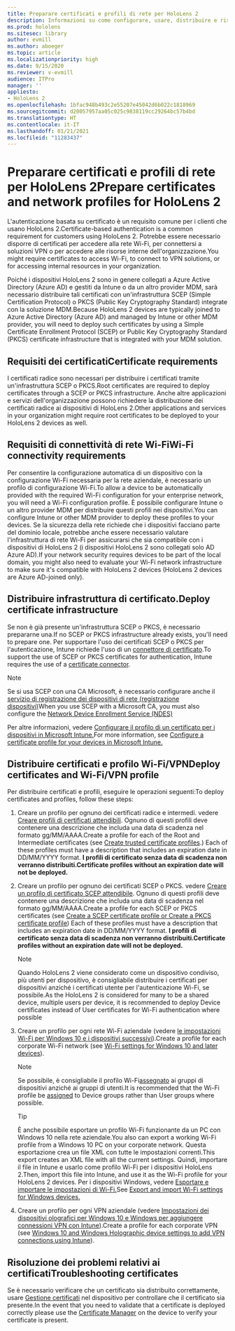 ```yaml
---
title: Preparare certificati e profili di rete per HoloLens 2
description: Informazioni su come configurare, usare, distribuire e risolvere i problemi relativi ai certificati per la rete nei dispositivi di realtà mista HoloLens 2.
ms.prod: hololens
ms.sitesec: library
author: evmill
ms.author: aboeger
ms.topic: article
ms.localizationpriority: high
ms.date: 9/15/2020
ms.reviewer: v-evmill
audience: ITPro
manager: ''
appliesto:
- HoloLens 2
ms.openlocfilehash: 1bfac948b493c2e55207e45042d6b022c1818969
ms.sourcegitcommit: d20057957aa05c025c9838119cc29264bc57b4bd
ms.translationtype: HT
ms.contentlocale: it-IT
ms.lasthandoff: 01/21/2021
ms.locfileid: "11283437"
---
```

# <span data-ttu-id="7645b-103">Preparare certificati e profili di rete per HoloLens 2</span><span class="sxs-lookup"><span data-stu-id="7645b-103">Prepare certificates and network profiles for HoloLens 2</span></span>

<span data-ttu-id="7645b-104">L'autenticazione basata su certificato è un requisito comune per i clienti che usano HoloLens 2.</span><span class="sxs-lookup"><span data-stu-id="7645b-104">Certificate-based authentication is a common requirement for customers using HoloLens 2.</span></span> <span data-ttu-id="7645b-105">Potrebbe essere necessario disporre di certificati per accedere alla rete Wi-Fi, per connettersi a soluzioni VPN o per accedere alle risorse interne dell'organizzazione.</span><span class="sxs-lookup"><span data-stu-id="7645b-105">You might require certificates to access Wi-Fi, to connect to VPN solutions, or for accessing internal resources in your organization.</span></span>

<span data-ttu-id="7645b-106">Poiché i dispositivi HoloLens 2 sono in genere collegati a Azure Active Directory (Azure AD) e gestiti da Intune o da un altro provider MDM, sarà necessario distribuire tali certificati con un'infrastruttura SCEP (Simple Certification Protocol) o PKCS (Public Key Cryptography Standard) integrate con la soluzione MDM.</span><span class="sxs-lookup"><span data-stu-id="7645b-106">Because HoloLens 2 devices are typically joined to Azure Active Directory (Azure AD) and managed by Intune or other MDM provider, you will need to deploy such certificates by using a Simple Certificate Enrollment Protocol (SCEP) or Public Key Cryptography Standard (PKCS) certificate infrastructure that is integrated with your MDM solution.</span></span>

## <span data-ttu-id="7645b-107">Requisiti dei certificati</span><span class="sxs-lookup"><span data-stu-id="7645b-107">Certificate requirements</span></span>
<span data-ttu-id="7645b-108">I certificati radice sono necessari per distribuire i certificati tramite un'infrastruttura SCEP o PKCS.</span><span class="sxs-lookup"><span data-stu-id="7645b-108">Root certificates are required to deploy certificates through a SCEP or PKCS infrastructure.</span></span> <span data-ttu-id="7645b-109">Anche altre applicazioni e servizi dell'organizzazione possono richiedere la distribuzione dei certificati radice ai dispositivi di HoloLens 2.</span><span class="sxs-lookup"><span data-stu-id="7645b-109">Other applications and services in your organization might require root certificates to be deployed to your HoloLens 2 devices as well.</span></span> 

## <span data-ttu-id="7645b-110">Requisiti di connettività di rete Wi-Fi</span><span class="sxs-lookup"><span data-stu-id="7645b-110">Wi-Fi connectivity requirements</span></span>
<span data-ttu-id="7645b-111">Per consentire la configurazione automatica di un dispositivo con la configurazione Wi-Fi necessaria per la rete aziendale, è necessario un profilo di configurazione Wi-Fi.</span><span class="sxs-lookup"><span data-stu-id="7645b-111">To allow a device to be automatically provided with the required Wi-Fi configuration for your enterprise network, you will need a Wi-Fi configuration profile.</span></span> <span data-ttu-id="7645b-112">È possibile configurare Intune o un altro provider MDM per distribuire questi profili nei dispositivi.</span><span class="sxs-lookup"><span data-stu-id="7645b-112">You can configure Intune or other MDM provider to deploy these profiles to your devices.</span></span> <span data-ttu-id="7645b-113">Se la sicurezza della rete richiede che i dispositivi facciano parte del dominio locale, potrebbe anche essere necessario valutare l'infrastruttura di rete Wi-Fi per assicurarsi che sia compatibile con i dispositivi di HoloLens 2 (i dispositivi HoloLens 2 sono collegati solo AD Azure AD).</span><span class="sxs-lookup"><span data-stu-id="7645b-113">If your network security requires devices to be part of the local domain, you might also need to evaluate your Wi-Fi network infrastructure to make sure it's compatible with HoloLens 2 devices (HoloLens 2 devices are Azure AD-joined only).</span></span>

## <span data-ttu-id="7645b-114">Distribuire infrastruttura di certificato.</span><span class="sxs-lookup"><span data-stu-id="7645b-114">Deploy certificate infrastructure</span></span>
<span data-ttu-id="7645b-115">Se non è già presente un'infrastruttura SCEP o PKCS, è necessario prepararne una.</span><span class="sxs-lookup"><span data-stu-id="7645b-115">If no SCEP or PKCS infrastructure already exists, you'll need to prepare one.</span></span> <span data-ttu-id="7645b-116">Per supportare l'uso dei certificati SCEP o PKCS per l'autenticazione, Intune richiede l'uso di un [connettore di certificato](https://docs.microsoft.com/mem/intune/protect/certificate-connectors).</span><span class="sxs-lookup"><span data-stu-id="7645b-116">To support the use of SCEP or PKCS certificates for authentication, Intune requires the use of a [certificate connector](https://docs.microsoft.com/mem/intune/protect/certificate-connectors).</span></span>

> [!NOTE]
> <span data-ttu-id="7645b-117">Se si usa SCEP con una CA Microsoft, è necessario configurare anche il [servizio di registrazione dei dispositivi di rete (registrazione dispositivi)](https://docs.microsoft.com/mem/intune/protect/certificates-scep-configure#set-up-ndes)</span><span class="sxs-lookup"><span data-stu-id="7645b-117">When you use SCEP with a Microsoft CA, you must also configure the [Network Device Enrollment Service (NDES)](https://docs.microsoft.com/mem/intune/protect/certificates-scep-configure#set-up-ndes)</span></span>

<span data-ttu-id="7645b-118">Per altre informazioni, vedere [Configurare il profilo di un certificato per i dispositivi in Microsoft Intune.](https://docs.microsoft.com/intune/certificates-configure)</span><span class="sxs-lookup"><span data-stu-id="7645b-118">For more information, see [Configure a certificate profile for your devices in Microsoft Intune.](https://docs.microsoft.com/intune/certificates-configure)</span></span>

## <span data-ttu-id="7645b-119">Distribuire certificati e profilo Wi-Fi/VPN</span><span class="sxs-lookup"><span data-stu-id="7645b-119">Deploy certificates and Wi-Fi/VPN profile</span></span>
<span data-ttu-id="7645b-120">Per distribuire certificati e profili, eseguire le operazioni seguenti:</span><span class="sxs-lookup"><span data-stu-id="7645b-120">To deploy certificates and profiles, follow these steps:</span></span>
1.  <span data-ttu-id="7645b-121">Creare un profilo per ognuno dei certificati radice e intermedi. vedere [Creare profili di certificati attendibili](https://docs.microsoft.com/intune/protect/certificates-configure#create-trusted-certificate-profiles). Ognuno di questi profili deve contenere una descrizione che includa una data di scadenza nel formato gg/MM/AAAA.</span><span class="sxs-lookup"><span data-stu-id="7645b-121">Create a profile for each of the Root and Intermediate certificates (see [Create trusted certificate profiles](https://docs.microsoft.com/intune/protect/certificates-configure#create-trusted-certificate-profiles).) Each of these profiles must have a description that includes an expiration date in DD/MM/YYYY format.</span></span> **<span data-ttu-id="7645b-122">I profili di certificato senza data di scadenza non verranno distribuiti.</span><span class="sxs-lookup"><span data-stu-id="7645b-122">Certificate profiles without an expiration date will not be deployed.</span></span>**
1.  <span data-ttu-id="7645b-123">Creare un profilo per ognuno dei certificati SCEP o PKCS. vedere [Creare un profilo di certificato SCEP attendibile](https://docs.microsoft.com/intune/protect/certficates-pfx-configure#create-a-pkcs-certificate-profile). Ognuno di questi profili deve contenere una descrizione che includa una data di scadenza nel formato gg/MM/AAAA.</span><span class="sxs-lookup"><span data-stu-id="7645b-123">Create a profile for each SCEP or PKCS certificates (see [Create a SCEP certificate profile or Create a PKCS certificate profile](https://docs.microsoft.com/intune/protect/certficates-pfx-configure#create-a-pkcs-certificate-profile)) Each of these profiles must have a description that includes an expiration date in DD/MM/YYYY format.</span></span> **<span data-ttu-id="7645b-124">I profili di certificato senza data di scadenza non verranno distribuiti.</span><span class="sxs-lookup"><span data-stu-id="7645b-124">Certificate profiles without an expiration date will not be deployed.</span></span>**

    > [!NOTE]
    > <span data-ttu-id="7645b-125">Quando HoloLens 2 viene considerato come un dispositivo condiviso, più utenti per dispositivo, è consigliabile distribuire i certificati per dispositivi anziché i certificati utente per l'autenticazione Wi-Fi, se possibile.</span><span class="sxs-lookup"><span data-stu-id="7645b-125">As the HoloLens 2 is considered for many to be a shared device, multiple users per device, it is recommended to deploy Device certificates instead of User certificates for Wi-Fi authentication where possible</span></span>

3.  <span data-ttu-id="7645b-126">Creare un profilo per ogni rete Wi-Fi aziendale (vedere [le impostazioni Wi-Fi per Windows 10 e i dispositivi successivi](https://docs.microsoft.com/intune/wi-fi-settings-windows)).</span><span class="sxs-lookup"><span data-stu-id="7645b-126">Create a profile for each corporate Wi-Fi network (see [Wi-Fi settings for Windows 10 and later devices](https://docs.microsoft.com/intune/wi-fi-settings-windows)).</span></span> 
    > [!NOTE]
    > <span data-ttu-id="7645b-127">Se possibile, è consigliabile il profilo Wi-Fi[assegnato](https://docs.microsoft.com/mem/intune/configuration/device-profile-assign) ai gruppi di dispositivi anziché ai gruppi di utenti.</span><span class="sxs-lookup"><span data-stu-id="7645b-127">It is recommended that the Wi-Fi profile be [assigned](https://docs.microsoft.com/mem/intune/configuration/device-profile-assign) to Device groups rather than User groups where possible.</span></span> 

    > [!TIP]
    > <span data-ttu-id="7645b-128">È anche possibile esportare un profilo Wi-Fi funzionante da un PC con Windows 10 nella rete aziendale.</span><span class="sxs-lookup"><span data-stu-id="7645b-128">You also can export a working Wi-Fi profile from a Windows 10 PC on your corporate network.</span></span> <span data-ttu-id="7645b-129">Questa esportazione crea un file XML con tutte le impostazioni correnti.</span><span class="sxs-lookup"><span data-stu-id="7645b-129">This export creates an XML file with all the current settings.</span></span> <span data-ttu-id="7645b-130">Quindi, importare il file in Intune e usarlo come profilo Wi-Fi per i dispositivi HoloLens 2.</span><span class="sxs-lookup"><span data-stu-id="7645b-130">Then, import this file into Intune, and use it as the Wi-Fi profile for your HoloLens 2 devices.</span></span> <span data-ttu-id="7645b-131">Per i dispositivi Windows, vedere [Esportare e importare le impostazioni di Wi-Fi.](https://docs.microsoft.com/mem/intune/configuration/wi-fi-settings-import-windows-8-1)</span><span class="sxs-lookup"><span data-stu-id="7645b-131">See [Export and import Wi-Fi settings for Windows devices.](https://docs.microsoft.com/mem/intune/configuration/wi-fi-settings-import-windows-8-1)</span></span>

4.  <span data-ttu-id="7645b-132">Creare un profilo per ogni VPN aziendale (vedere [Impostazioni dei dispositivi olografici per Windows 10 e Windows per aggiungere connessioni VPN con Intune](https://docs.microsoft.com/intune/vpn-settings-windows-10)).</span><span class="sxs-lookup"><span data-stu-id="7645b-132">Create a profile for each corporate VPN (see [Windows 10 and Windows Holographic device settings to add VPN connections using Intune](https://docs.microsoft.com/intune/vpn-settings-windows-10)).</span></span>

## <span data-ttu-id="7645b-133">Risoluzione dei problemi relativi ai certificati</span><span class="sxs-lookup"><span data-stu-id="7645b-133">Troubleshooting certificates</span></span>

<span data-ttu-id="7645b-134">Se è necessario verificare che un certificato sia distribuito correttamente, usare [Gestione certificati](certificate-manager.md) nel dispositivo per controllare che il certificato sia presente.</span><span class="sxs-lookup"><span data-stu-id="7645b-134">In the event that you need to validate that a certificate is deployed correctly please use the [Certificate Manager](certificate-manager.md) on the device to verify your certificate is present.</span></span>  


